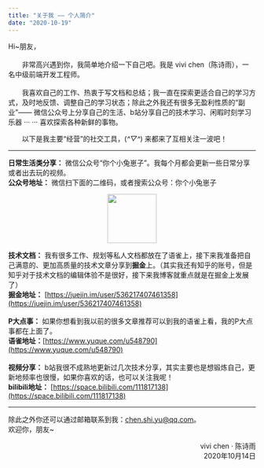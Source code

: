 ```yaml
---
title: "关于我 —— 个人简介"
date: "2020-10-19"
---
```

Hi~朋友，<br />
<br />　　非常高兴遇到你，我简单地介绍一下自己吧。我是 vivi chen（陈诗雨），一名中级前端开发工程师。<br />
<br />　　我喜欢自己的工作、热衷于写文档和总结；我一直在探索更适合自己的学习方式，及时地反馈、调整自己的学习状态；除此之外我还有很多无盈利性质的“副业”—— 微信公众号上分享自己的生活、b站分享自己的技术学习、闲暇时刻学习乐器 ··· ··· 喜欢探索各种新鲜的事物。

　　以下是我主要“经营”的社交工具，(*^▽^*) 来都来了互相关注一波吧！

---

**日常生活类分享：** 微信公众号“你个小兔崽子”。我每个月都会更新一些日常分享或者出去玩的视频。<br />
**公众号地址：** 微信扫下面的二维码，或者搜索公众号：你个小兔崽子<br />
<p style="text-align:center"><img src="https://chenshiyu.com.cn/images/qr.jpg" width="100" height="100"></p>

**技术文档：** 我有很多工作、规划等私人文档都放在了语雀上，接下来我准备把自己满意的、更加高质量的技术文章分享到**掘金**上。（其实我还有知乎的账号，但是知乎对于技术文档的编辑体验不是很好，接下来我博客就重点就是在掘金上发展了）<br />
**掘金地址：** [https://juejin.im/user/536217407461358](https://juejin.im/user/536217407461358)<br />
<br />
**P大点事：** 如果你想看到我以前的很多文章推荐可以到我的语雀上看，我的P大点事都在上面了。<br />**语雀地址：**[https://www.yuque.com/u548790](https://www.yuque.com/u548790)<br />
<br />
**视频分享：** b站我很不成熟地更新过几次技术分享，其实主要也是想锻炼自己，更新地频率也很慢，如果你喜欢的话，也可以关注我呢！<br />
**bilibili地址：** [https://space.bilibili.com/111817138](https://space.bilibili.com/111817138)

---

除此之外你还可以通过邮箱联系到我：chen.shi.yu@qq.com。<br />欢迎你，朋友~<br />
<p style="text-align:right">vivi chen · 陈诗雨<br />2020年10月14日</p>
